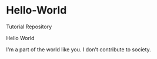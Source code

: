 # Hello-World
Tutorial Repository 

Hello World 

I'm a part of the world like you. I don't contribute to society. 
